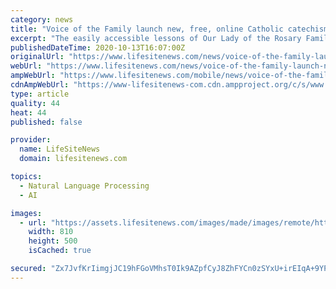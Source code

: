 ```yaml
---
category: news
title: "Voice of the Family launch new, free, online Catholic catechism course"
excerpt: "The easily accessible lessons of Our Lady of the Rosary Family Catechism are presented by Fr. Anthony Pillari with the view that all children and families commit the Baltimore Catechism to memory, as generations of Catholics used to do in order to really know and love our faith."
publishedDateTime: 2020-10-13T16:07:00Z
originalUrl: "https://www.lifesitenews.com/news/voice-of-the-family-launch-new-free-online-catholic-catechism-course"
webUrl: "https://www.lifesitenews.com/news/voice-of-the-family-launch-new-free-online-catholic-catechism-course"
ampWebUrl: "https://www.lifesitenews.com/mobile/news/voice-of-the-family-launch-new-free-online-catholic-catechism-course"
cdnAmpWebUrl: "https://www-lifesitenews-com.cdn.ampproject.org/c/s/www.lifesitenews.com/mobile/news/voice-of-the-family-launch-new-free-online-catholic-catechism-course"
type: article
quality: 44
heat: 44
published: false

provider:
  name: LifeSiteNews
  domain: lifesitenews.com

topics:
  - Natural Language Processing
  - AI

images:
  - url: "https://assets.lifesitenews.com/images/made/images/remote/https_www.lifesitenews.com/images/local/Fr_Pillari_VOTF_CC_810_500_75_s_c1.jpg"
    width: 810
    height: 500
    isCached: true

secured: "Zx7JvfKrIimgjJC19hFGoVMhsT0Ik9AZpfCyJ8ZhFYCn0zSYxU+irEIqA+9YPTChsF8JMDF8Z+RQPSH6PjlMO3kgTHrWlJEdvrDe4OkTrZrVMTpkN+JfyurfbSirBM3BozQYVphRf5cUSPHnzzU7G0OYmZUvvtg54qTZnuJzmfjqpQTpTlKN0WxQzCMQsi770oOUFkKwCnI6xo6NegRYSlCjXhVYuOkNkFNzEzlXOVacBXDwcFw9SLNoRZqwzMM316lXiG3v+OVhKmmSz0yhueJv2dQTHkX4bth64ywuAiqbZBXsuGY3yBYTP53w3Bq8HBj33L/Cl5+SOX8G7mqoTGMiiivXxkzEwxV2f3l91/4=;M1hKdwt6AjIxmeMl3KKA+g=="
---
```


